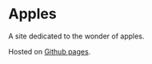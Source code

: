 # Apples

A site dedicated to the wonder of apples.

Hosted on [Github pages](https://jonoco.github.io/apples/).